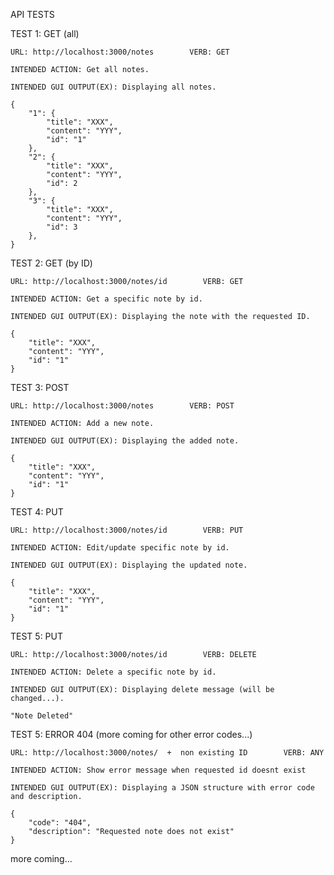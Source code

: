 API TESTS


TEST 1: GET (all)

    URL: http://localhost:3000/notes        VERB: GET

    INTENDED ACTION: Get all notes.

    INTENDED GUI OUTPUT(EX): Displaying all notes.

    {
        "1": {
            "title": "XXX",
            "content": "YYY",
            "id": "1"
        },
        "2": {
            "title": "XXX",
            "content": "YYY",
            "id": 2
        },
        "3": {
            "title": "XXX",
            "content": "YYY",
            "id": 3
        },
    }



TEST 2: GET (by ID)

    URL: http://localhost:3000/notes/id        VERB: GET

    INTENDED ACTION: Get a specific note by id.

    INTENDED GUI OUTPUT(EX): Displaying the note with the requested ID.

    {
        "title": "XXX",
        "content": "YYY",
        "id": "1"
    }



TEST 3: POST 

    URL: http://localhost:3000/notes        VERB: POST

    INTENDED ACTION: Add a new note.

    INTENDED GUI OUTPUT(EX): Displaying the added note.

    {
        "title": "XXX",
        "content": "YYY",
        "id": "1"
    }



TEST 4: PUT 

    URL: http://localhost:3000/notes/id        VERB: PUT

    INTENDED ACTION: Edit/update specific note by id.

    INTENDED GUI OUTPUT(EX): Displaying the updated note.

    {
        "title": "XXX",
        "content": "YYY",
        "id": "1"
    }



TEST 5: PUT 

    URL: http://localhost:3000/notes/id        VERB: DELETE

    INTENDED ACTION: Delete a specific note by id.

    INTENDED GUI OUTPUT(EX): Displaying delete message (will be changed...).

    "Note Deleted"



TEST 5: ERROR 404 (more coming for other error codes...)

    URL: http://localhost:3000/notes/  +  non existing ID        VERB: ANY

    INTENDED ACTION: Show error message when requested id doesnt exist

    INTENDED GUI OUTPUT(EX): Displaying a JSON structure with error code and description.

    {
        "code": "404",
        "description": "Requested note does not exist"
    }


more coming...



          